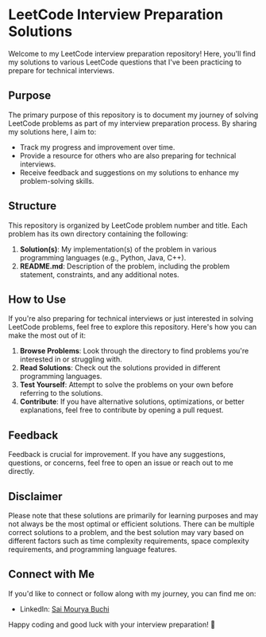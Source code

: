 # LeetCode Interview Preparation Solutions

Welcome to my LeetCode interview preparation repository! Here, you'll find my solutions to various LeetCode questions that I've been practicing to prepare for technical interviews.

## Purpose
The primary purpose of this repository is to document my journey of solving LeetCode problems as part of my interview preparation process. By sharing my solutions here, I aim to:

- Track my progress and improvement over time.
- Provide a resource for others who are also preparing for technical interviews.
- Receive feedback and suggestions on my solutions to enhance my problem-solving skills.

## Structure
This repository is organized by LeetCode problem number and title. Each problem has its own directory containing the following:

1. **Solution(s)**: My implementation(s) of the problem in various programming languages (e.g., Python, Java, C++).
2. **README.md**: Description of the problem, including the problem statement, constraints, and any additional notes.

## How to Use
If you're also preparing for technical interviews or just interested in solving LeetCode problems, feel free to explore this repository. Here's how you can make the most out of it:

1. **Browse Problems**: Look through the directory to find problems you're interested in or struggling with.
2. **Read Solutions**: Check out the solutions provided in different programming languages.
3. **Test Yourself**: Attempt to solve the problems on your own before referring to the solutions.
4. **Contribute**: If you have alternative solutions, optimizations, or better explanations, feel free to contribute by opening a pull request.

## Feedback
Feedback is crucial for improvement. If you have any suggestions, questions, or concerns, feel free to open an issue or reach out to me directly.

## Disclaimer
Please note that these solutions are primarily for learning purposes and may not always be the most optimal or efficient solutions. There can be multiple correct solutions to a problem, and the best solution may vary based on different factors such as time complexity requirements, space complexity requirements, and programming language features.

## Connect with Me
If you'd like to connect or follow along with my journey, you can find me on:
- LinkedIn: [Sai Mourya Buchi](https://www.linkedin.com/in/sai-mourya-buchi)

Happy coding and good luck with your interview preparation! 🚀
